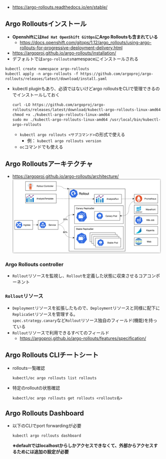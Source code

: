- https://argo-rollouts.readthedocs.io/en/stable/

## Argo Rolloutsインストール
- **Openshiftには`Red Hat OpenShift GitOps`にArgo Rolloutsも含まれている**
  - https://docs.openshift.com/gitops/1.12/argo_rollouts/using-argo-rollouts-for-progressive-deployment-delivery.html
- https://argoproj.github.io/argo-rollouts/installation/
- デフォルトでは`argo-rollouts`namespaceにインストールされる
```shell
kubectl create namespace argo-rollouts
kubectl apply -n argo-rollouts -f https://github.com/argoproj/argo-rollouts/releases/latest/download/install.yaml
```
- kubectl pluginもあり、必須ではないけどargo rolloutsをCLIで管理できるのでインストールしておく  
  ```shell
  curl -LO https://github.com/argoproj/argo-rollouts/releases/latest/download/kubectl-argo-rollouts-linux-amd64
  chmod +x ./kubectl-argo-rollouts-linux-amd64
  sudo mv ./kubectl-argo-rollouts-linux-amd64 /usr/local/bin/kubectl-argo-rollouts
  ```
  - `kubectl argo rollouts <サブコマンド>`の形式で使える
    - 例： `kubectl argo rollouts version`
  - `oc`コマンドでも使える

## Argo Rolloutsアーキテクチャ
- https://argoproj.github.io/argo-rollouts/architecture/
![](./image/architecture.jpg)

### Argo Rollouts controller
- `Rollout`リソースを監視し、`Rollout`を定義した状態に収束させるコアコンポーネント

### `Rollout`リソース
- `Deployment`リソースを拡張したもので、`Deployment`リソースと同様に配下に`ReplicaSet`リソースを管理する。  
  `spec.strategy.canary`など`Rollout`リソース独自のフィールド(機能)を持っている
- `Rollout`リソースで利用できるすべてのフィールド
  - https://argoproj.github.io/argo-rollouts/features/specification/

## Argo Rollouts CLIチートシート
- rollouts一覧確認  
  ```shell
  kubectl/oc argo rollouts list rollouts
  ```
- 特定のrolloutの状態確認  
  ```shell
  kubectl/oc argo rollouts get rollouts <rollouts名>
  ```

## Argo Rollouts Dashboard
- 以下のCLIでport forwardingが必要  
  ```shell
  kubectl argo rollouts dashboard
  ```
  **※defaultではlocalhostからしかアクセスできなくて、外部からアクセスするためには追加の設定が必要**